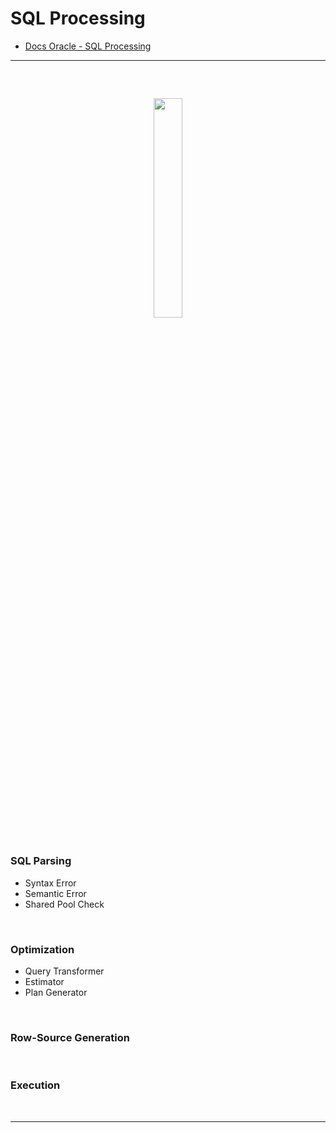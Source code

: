 # SQL Processing
> 
* [Docs Oracle - SQL Processing](https://docs.oracle.com/database/121/TGSQL/tgsql_sqlproc.htm#TGSQL178)

<hr>
<br>

## 
#### 

<div align="center">
  <img width="30%" src="https://github.com/user-attachments/assets/a6678dad-57a7-4abd-8f72-0a79bb2ea593">
</div>

<br>

### SQL Parsing
* Syntax Error
* Semantic Error
* Shared Pool Check

<br>

### Optimization
* Query Transformer
* Estimator
* Plan Generator

<br>

### Row-Source Generation

<br>

### Execution

<br>
<hr>
<br>
